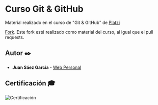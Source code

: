 # Curso Git & GitHub

Material realizado en el curso de "Git & GitHub" de [Platzi](https://platzi.com/p/JuamBer/curso/1557-git-github/diploma/detalle/)

[Fork](https://github.com/JuamBer/hyperblog). Este fork está realizado como material del curso, al igual que el pull requests.
## Autor ✒️

* **Juan Sáez García** -  [Web Personal](https://juamber.com)

## Certificación 🎓

![Certificación](https://i.imgur.com/j9VG20C.jpeg)

